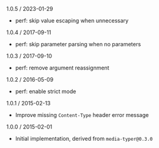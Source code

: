 1.0.5 / 2023-01-29

  * perf: skip value escaping when unnecessary

1.0.4 / 2017-09-11

  * perf: skip parameter parsing when no parameters

1.0.3 / 2017-09-10

  * perf: remove argument reassignment

1.0.2 / 2016-05-09

  * perf: enable strict mode

1.0.1 / 2015-02-13

  * Improve missing `Content-Type` header error message

1.0.0 / 2015-02-01

  * Initial implementation, derived from `media-typer@0.3.0`
